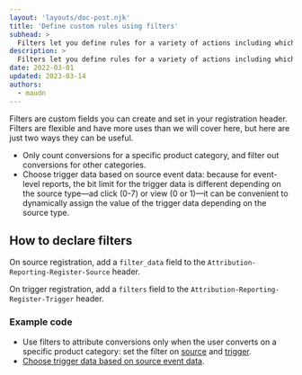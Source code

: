 ```yaml
---
layout: 'layouts/doc-post.njk'
title: 'Define custom rules using filters'
subhead: >
  Filters let you define rules for a variety of actions including which conversions are reported.
description: >
  Filters let you define rules for a variety of actions including which conversions are reported.
date: 2022-03-01
updated: 2023-03-14
authors:
  - maudn
---
```


Filters are custom fields you can create and set in your registration header. Filters are flexible and have more uses than we will cover here, but here are just two ways they can be useful.


- Only count conversions for a specific product category, and filter out conversions for other categories.
- Choose trigger data based on source event data: because for event-level reports, the bit limit for the trigger data is different depending on the source type—ad click (0-7) or view (0 or 1)—it can be convenient to dynamically assign the value of the trigger data depending on the source type.

## How to declare filters

On source registration, add a `filter_data` field to the `Attribution-Reporting-Register-Source` header. 

On trigger registration, add a `filters` field to the `Attribution-Reporting-Register-Trigger` header.

### Example code

- Use filters to attribute conversions only when the user converts on a specific product category: set the filter on [source](https://github.com/GoogleChromeLabs/trust-safety-demo/blob/8f3d874b79ab0c8a15822fbcd09e94042aee7dcd/conversion-measurement/functions/apps/adtech.js#L143) and [trigger](https://github.com/GoogleChromeLabs/trust-safety-demo/blob/8f3d874b79ab0c8a15822fbcd09e94042aee7dcd/conversion-measurement/functions/apps/adtech.js#L288).
- [Choose trigger data based on source event data](https://github.com/WICG/conversion-measurement-api/blob/main/EVENT.md#optional-attribution-filters).  


